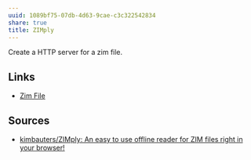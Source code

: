 ```yaml
---
uuid: 1089bf75-07db-4d63-9cae-c3c322542834
share: true
title: ZIMply
---
```

Create a HTTP server for a zim file.

## Links

* [Zim File](/c5b40f81-61d3-4f4b-8178-edc8298be793)

## Sources

* [kimbauters/ZIMply: An easy to use offline reader for ZIM files right in your browser!](https://github.com/kimbauters/ZIMply)